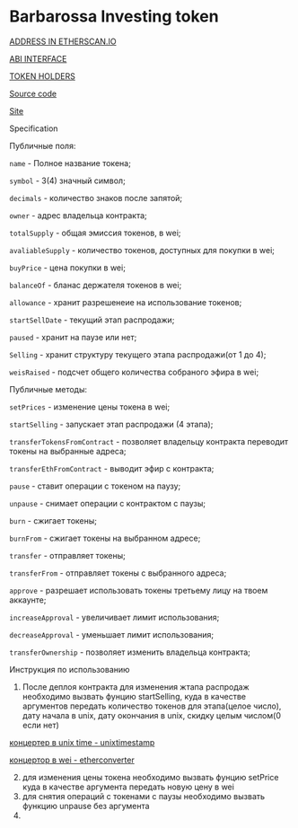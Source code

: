 # Barbarossa Investing token


[ADDRESS IN ETHERSCAN.IO](https://etherscan.io/address/0x8491083a99F2c52Ffbc7ead44242680666bc4d1E)

[ABI INTERFACE](https://github.com/PillarDevelopment/Barbarossa-Git/blob/master/ABI.json)

[TOKEN HOLDERS](https://etherscan.io/TOKEN/0x8491083a99F2c52Ffbc7ead44242680666bc4d1E#balances)

[Source code](https://github.com/PillarDevelopment/Barbarossa-Git/blob/master/contracts/BarbarossaInvestToken.sol)

[Site](http://barin.io)


Specification

Публичные поля:

`name` - Полное название токена;

`symbol` - 3(4) значный символ;

`decimals` - количество знаков после запятой;

`owner` - адрес владельца контракта;

`totalSupply` - общая эмиссия токенов, в wei;

`avaliableSupply` - количество токенов, доступных для покупки в wei;

`buyPrice` - цена покупки в wei;

`balanceOf` - бланас держателя токенов в wei;

`allowance` - хранит разрешенеие на использование токенов;

`startSellDate` - текущий этап распродажи;

`paused` - хранит на паузе или нет;

`Selling` - хранит структуру текущего этапа распродажи(от 1 до 4);

`weisRaised` - подсчет общего количества собраного эфира в wei;


Публичные методы:

`setPrices` - изменение цены токена в wei;

`startSelling` - запускает этап распродажи (4 этапа);

`transferTokensFromContract` - позволяет владельцу контракта переводит токены на выбранные адреса;

`transferEthFromContract` - выводит эфир с контракта;

`pause` - ставит операции с токеном на паузу;

`unpause` - снимает операции с контрактом с паузы;

`burn` - сжигает токены;

`burnFrom` - сжигает токены на выбранном адресе;

`transfer` - отправляет токены;

`transferFrom` - отправляет токены с выбранного адреса;

`approve` - разрешает использовать токены третьему лицу на твоем аккаунте;

`increaseApproval` - увеличивает лимит использования;

`decreaseApproval` - уменьшает лимит использования;

`transferOwnership` - позволяет изменить владельца контракта;


Инструкция по использованию
1) После деплоя контракта для изменения жтапа распродаж необходимо вызвать фунцию startSelling, куда в качестве аргументов передать
количество токенов для этапа(целое число), дату начала в unix, дату окончания в unix, скидку целым числом(0 если нет)

[концертер в unix time - unixtimestamp](https://www.unixtimestamp.com/index.php)

[концертор в wei - etherconverter](https://etherconverter.online/)

2) для изменения цены токена необходимо вызвать фунцию setPrice куда в качестве аргумента передать новую цену в wei
3) для снятия операций с токенами с паузы необходимо вызвать функцию unpause без аргумента
4)

